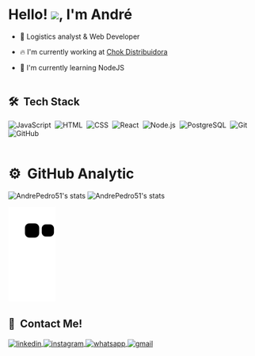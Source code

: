 <h1 align="left">Hello! <img src="https://raw.githubusercontent.com/kaueMarques/kaueMarques/master/hi.gif" width="30px">, I'm André</h1>

- 🎯 Logistics analyst & Web Developer

- 🔥 I'm currently working at [Chok Distribuidora](http://chokdistribuidora.com.br/chok/)

- 🚀 I'm currently learning NodeJS
<br><br>
## 🛠 &nbsp;Tech Stack
![JavaScript](https://img.shields.io/badge/-JavaScript-05122A?style=flat&logo=javascript)&nbsp;
![HTML](https://img.shields.io/badge/-HTML-05122A?style=flat&logo=HTML5)&nbsp;
![CSS](https://img.shields.io/badge/-CSS-05122A?style=flat&logo=CSS3&logoColor=1572B6)&nbsp;
![React](https://img.shields.io/badge/-React-05122A?style=flat&logo=react)&nbsp;
![Node.js](https://img.shields.io/badge/-Node.js-05122A?style=flat&logo=node.js)&nbsp;
![PostgreSQL](https://img.shields.io/badge/-PostgreSQL-05122A?style=flat&logo=postgresql)&nbsp;
![Git](https://img.shields.io/badge/-Git-05122A?style=flat&logo=git)&nbsp;
![GitHub](https://img.shields.io/badge/-GitHub-05122A?style=flat&logo=github)&nbsp;
<br><br>

# ⚙️ &nbsp;GitHub Analytic
<p align="left">
<img width="530em" src="https://github-readme-stats.vercel.app/api?username=AndrePedro51&show_icons=true&theme=midnight-purple" alt="AndrePedro51's stats"/>
<img width="530em" src="https://github-readme-stats.vercel.app/api/top-langs/?username=AndrePedro51&layout=compact&theme=midnight-purple" alt="AndrePedro51's stats"/>
</p>

![Snake animation](https://github.com/AndrePedro51/AndrePedro51/blob/output/github-contribution-grid-snake.svg)

## 📧 &nbsp;Contact Me!

<a href="https://www.linkedin.com/in/andr%C3%A9-gomes-7a4aa0181/" target="_blank">
  <img align="center" src="https://img.shields.io/badge/-andregomes-05122A?style=flat&logo=linkedin" alt="linkedin"/>
</a>
<a href="https://www.instagram.com/apg.dev/" target="_blank">
 <img align="center" src="https://img.shields.io/badge/-apg.dev-05122A?style=flat&logo=instagram" alt="instagram"/>
</a>
<a href="https://api.whatsapp.com/send?phone=5516991616394&text=Ol%C3%A1%20Andr%C3%A9!" target="_blank">
 <img align="center" src="https://img.shields.io/badge/-Whastsapp-05122A?style=flat&logo=whatsapp" alt="whatsapp"/>
</a>
<a href="mailto:andrepedro51@gmail.com" target="_blank">
 <img align="center" src="https://img.shields.io/badge/-Email-05122A?style=flat&logo=gmail" alt="gmail"/>
</a>
